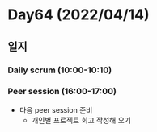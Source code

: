 # Day64 (2022/04/14)

## 일지

### Daily scrum (10:00-10:10)

### Peer session (16:00-17:00)

  * 다음 peer session 준비
    * 개인별 프로젝트 회고 작성해 오기
